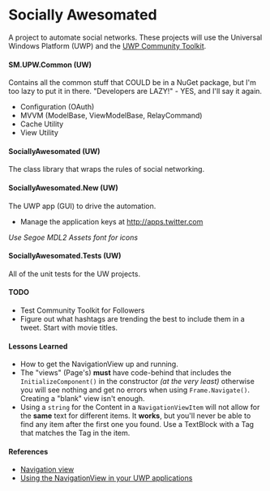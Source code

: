 # Socially Awesomated
A project to automate social networks.  These projects will use the Universal Windows Platform (UWP)
and the [UWP Community Toolkit](https://github.com/Microsoft/UWPCommunityToolkit").

#### SM.UPW.Common (UW)
Contains all the common stuff that COULD be in a NuGet package, but I'm too lazy to put it in there.  "Developers are LAZY!" - YES, and I'll say it again.
* Configuration (OAuth)
* MVVM (ModelBase, ViewModelBase, RelayCommand)
* Cache Utility
* View Utility

#### SociallyAwesomated (UW)
The class library that wraps the rules of social networking.

#### SociallyAwesomated.New (UW)
The UWP app (GUI) to drive the automation.

* Manage the application keys at http://apps.twitter.com

*Use Segoe MDL2 Assets font for icons*

#### SociallyAwesomated.Tests (UW)
All of the unit tests for the UW projects.

#### TODO
* Test Community Toolkit for Followers
* Figure out what hashtags are trending the best to include them in a tweet.  Start with movie titles.

#### Lessons Learned

* How to get the NavigationView up and running.
* The "views" (Page's) **must** have code-behind that includes the `InitializeComponent()` in the constructor *(at the very least)* otherwise you will see nothing and get no errors when using `Frame.Navigate()`.
Creating a "blank" view isn't enough.
* Using a `string` for the Content in a `NavigationViewItem` will not allow for the **same** text for different items.
It **works**, but you'll never be able to find any item after the first one you found.
Use a TextBlock with a Tag that matches the Tag in the item.

#### References
* [Navigation view](https://docs.microsoft.com/en-us/windows/uwp/design/controls-and-patterns/navigationview)
* [Using the NavigationView in your UWP applications](https://blogs.msdn.microsoft.com/appconsult/2018/05/06/using-the-navigationview-in-your-uwp-applications/)
